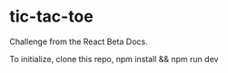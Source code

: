 # tic-tac-toe

Challenge from the React Beta Docs.

To initialize, clone this repo, npm install && npm run dev
